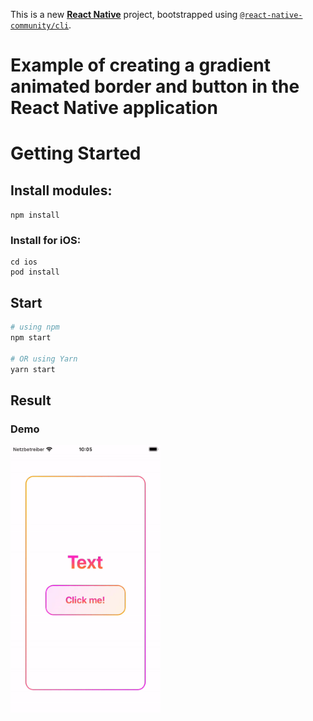 This is a new [**React Native**](https://reactnative.dev) project, bootstrapped using [`@react-native-community/cli`](https://github.com/react-native-community/cli).

# Example of creating a gradient animated border and button in the React Native application

# Getting Started

## Install modules:

```npm install```

### Install for iOS:

```
cd ios
pod install
```

## Start

```bash
# using npm
npm start

# OR using Yarn
yarn start
```
## Result

### Demo

<img src="https://github.com/zahoruiko/React-Native-Animated-Gradient-Border-Text-Button/blob/main/gitImages/video.gif" width="240" />
